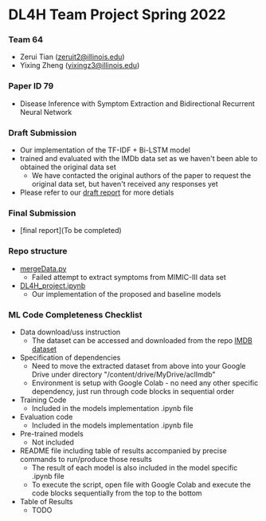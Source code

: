 # DL4H Team Project Spring 2022

### Team 64
- Zerui Tian (zeruit2@illinois.edu)
- Yixing Zheng (yixingz3@illinois.edu)

### Paper ID 79
- Disease Inference with Symptom Extraction and Bidirectional Recurrent Neural Network

### Draft Submission
- Our implementation of the TF-IDF + Bi-LSTM model
- trained and evaluated with the IMDb data set as we haven't been able to obtained the original data set
  - We have contacted the original authors of the paper to request the original data set, but haven't received any responses yet
- Please refer to our [draft report](https://github.com/yixingz3/DL4H_team_project/blob/main/CS598DL4H_project_template_2022Spring_team64.pdf) for more detials 

### Final Submission
- [final report](To be completed)

### Repo structure
- [mergeData.py](https://github.com/yixingz3/DL4H_team_project/blob/main/mergeData.py)
    - Failed attempt to extract symptoms from MIMIC-III data set
- [DL4H_project.ipynb](https://github.com/yixingz3/DL4H_team_project/blob/main/DL4H_project.ipynb)
    - Our implementation of the proposed and baseline models

### ML Code Completeness Checklist
- Data download/uss instruction
    - The dataset can be accessed and downloaded from the repo [IMDB dataset](https://github.com/yixingz3/DL4H_team_project/blob/main/aclImdb_v1.tar.gz)
- Specification of dependencies
    - Need to move the extracted dataset from above into your Google Drive under directory "/content/drive/MyDrive/aclImdb"
    - Environment is setup with Google Colab - no need any other specific dependency, just run through code blocks in sequential order
- Training Code
    - Included in the models implementation .ipynb file
- Evaluation code
    - Included in the models implementation .ipynb file
- Pre-trained models
    - Not included
- README file including table of results accompanied by precise commands to run/produce those results
    - The result of each model is also included in the model specific .ipynb file
    - To execute the script, open file with Google Colab and execute the code blocks sequentially from the top to the bottom
- Table of Results
    - TODO



